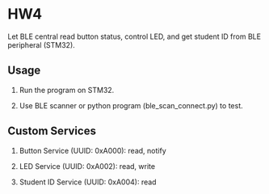 # HW4 #

Let BLE central read button status, control LED, and get student ID from BLE peripheral (STM32).

## Usage ##

1. Run the program on STM32.

2. Use BLE scanner or python program (ble_scan_connect.py) to test.

## Custom Services ##

1. Button Service (UUID: 0xA000): read, notify

2. LED Service (UUID: 0xA002): read, write

3. Student ID Service (UUID: 0xA004): read
